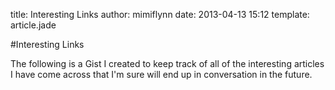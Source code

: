 title: Interesting Links
author: mimiflynn
date: 2013-04-13 15:12
template: article.jade

#Interesting Links

The following is a Gist I created to keep track of all of the interesting articles I have come across that I'm sure will end up in conversation in the future.

<script src="https://gist.github.com/mimiflynn/4612084.js"></script>